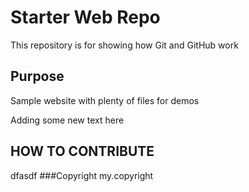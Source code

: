 # Starter Web Repo

This repository is for showing how Git and GitHub work

## Purpose

Sample website with plenty of files for demos

Adding some new text here


## HOW TO CONTRIBUTE
dfasdf
###Copyright
my.copyright
